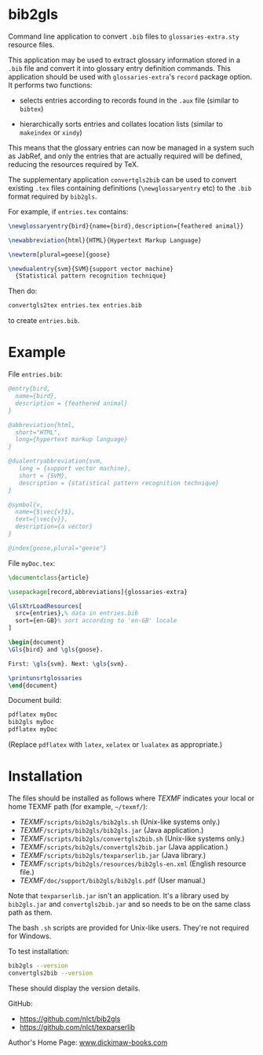 # bib2gls

Command line application to convert `.bib` files to
`glossaries-extra.sty` resource files.

This application may be used to extract glossary information
stored in a `.bib` file and convert it into glossary entry
definition commands. This application should be used 
with `glossaries-extra`'s `record` package option. It performs
two functions:

  - selects entries according to records found in the `.aux` file
    (similar to `bibtex`)

  - hierarchically sorts entries and collates location lists
    (similar to `makeindex` or `xindy`)

This means that the glossary entries can now be managed
in a system such as JabRef, and only the entries that are
actually required will be defined, reducing the resources
required by TeX.

The supplementary application `convertgls2bib` can be used
to convert existing `.tex` files containing definitions
(`\newglossaryentry` etc) to the `.bib` format
required by `bib2gls`.

For example, if `entries.tex` contains:
```latex
\newglossaryentry{bird}{name={bird},description={feathered animal}}

\newabbreviation{html}{HTML}{Hypertext Markup Language}

\newterm[plural=geese]{goose}

\newdualentry{svm}{SVM}{support vector machine}
  {Statistical pattern recognition technique}
```
Then do:
```bash
convertgls2tex entries.tex entries.bib
```
to create `entries.bib`.

# Example

File `entries.bib`:

```bibtex
@entry{bird,
  name={bird},
  description = {feathered animal}
}

@abbreviation{html,
  short="HTML",
  long={hypertext markup language}
}

@dualentryabbreviation{svm,
   long = {support vector machine},
   short = {SVM},
   description = {statistical pattern recognition technique}
}

@symbol{v,
  name={$\vec{v}$},
  text={\vec{v}},
  description={a vector}
}

@index{goose,plural="geese"}
```

File `myDoc.tex`:

```latex
\documentclass{article}

\usepackage[record,abbreviations]{glossaries-extra}

\GlsXtrLoadResources[
  src={entries},% data in entries.bib
  sort={en-GB}% sort according to 'en-GB' locale
]

\begin{document}
\Gls{bird} and \gls{goose}.

First: \gls{svm}. Next: \gls{svm}.

\printunsrtglossaries
\end{document}
```

Document build:
```bash
pdflatex myDoc
bib2gls myDoc
pdflatex myDoc
```
(Replace `pdflatex` with `latex`, `xelatex` or `lualatex` as
appropriate.)

# Installation

The files should be installed as follows where *TEXMF* indicates
your local or home TEXMF path (for example, `~/texmf/`):

 - *TEXMF*`/scripts/bib2gls/bib2gls.sh` (Unix-like systems only.)
 - *TEXMF*`/scripts/bib2gls/bib2gls.jar` (Java application.)
 - *TEXMF*`/scripts/bib2gls/convertgls2bib.sh` (Unix-like systems
   only.)
 - *TEXMF*`/scripts/bib2gls/convertgls2bib.jar` (Java application.)
 - *TEXMF*`/scripts/bib2gls/texparserlib.jar` (Java library.)
 - *TEXMF*`/scripts/bib2gls/resources/bib2gls-en.xml` (English
   resource file.)
 - *TEXMF*`/doc/support/bib2gls/bib2gls.pdf` (User manual.)

Note that `texparserlib.jar` isn't an application. It's
a library used by `bib2gls.jar` and `convertgls2bib.jar`
and so needs to be on the same class path as them.

The bash `.sh` scripts are provided for Unix-like users.
They're not required for Windows.

To test installation:
```bash
bib2gls --version
convertgls2bib --version
```
These should display the version details.

GitHub:

  - https://github.com/nlct/bib2gls
  - https://github.com/nlct/texparserlib

Author's Home Page: www.dickimaw-books.com
